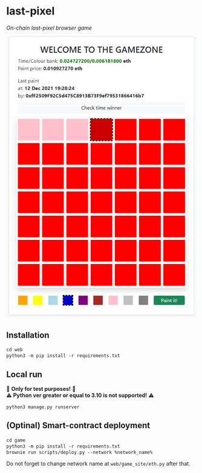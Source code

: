 # last-pixel
*On-chain last-pixel browser game*

![Screenshot](screenshot.png)

## Installation
```console
cd web
python3 -m pip install -r requirements.txt
```
## Local run
🔴 **Only for test purposes!** 🔴  
⚠️ **Python ver greater or equal to 3.10 is not supported!** ⚠️
```console
python3 manage.py runserver
```
## (Optinal) Smart-contract deployment
```console
cd game
python3 -m pip install -r requirements.txt
brownie run scripts/deploy.py --network %network_name%
```
Do not forget to change network name at `web/game_site/eth.py` after that.